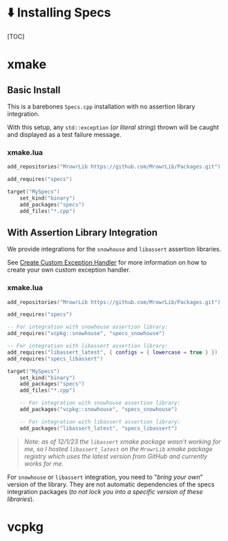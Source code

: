 # ⬇️ Installing Specs

[TOC]

# xmake

## Basic Install

This is a barebones `Specs.cpp` installation with no assertion library integration.

With this setup, any `std::exception` (_or literal string_) thrown will be caught and displayed as a test failure message.

### xmake.lua

```lua
add_repositories("MrowrLib https://github.com/MrowrLib/Packages.git")

add_requires("specs")

target("MySpecs")
    set_kind("binary")
    add_packages("specs")
    add_files("*.cpp")
```

## With Assertion Library Integration

We provide integrations for the `snowhouse` and `libassert` assertion libraries.

See [Create Custom Exception Handler](#create-custom-exception-handler) for more information on how to create your own custom exception handler.

### xmake.lua

```lua
add_repositories("MrowrLib https://github.com/MrowrLib/Packages.git")

add_requires("specs")

-- For integration with snowhouse assertion library:
add_requires("vcpkg::snowhouse", "specs_snowhouse")

-- For integration with libassert assertion library:
add_requires("libassert_latest", { configs = { lowercase = true } })
add_requires("specs_libassert")

target("MySpecs")
    set_kind("binary")
    add_packages("specs")
    add_files("*.cpp")

    -- For integration with snowhouse assertion library:
    add_packages("vcpkg::snowhouse", "specs_snowhouse")

    -- For integration with libassert assertion library:
    add_packages("libassert_latest", "specs_libassert")
```

> _Note: as of 12/1/23 the `libassert` xmake package wasn't working for me, so I hosted `libassert_latest` on the `MrowrLib` xmake package registry which uses the latest version from GitHub and currently works for me._

For `snowhouse` or `libassert` integration, you need to "_bring your own_" version of the library. They are not automatic dependencies of the specs integration packages (_to not lock you into a specific version of these libraries_).

# vcpkg
